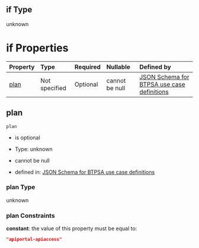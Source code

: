 ## if Type

unknown

# if Properties

| Property      | Type          | Required | Nullable       | Defined by                                                                                                                                                                                                                                |
| :------------ | :------------ | :------- | :------------- | :---------------------------------------------------------------------------------------------------------------------------------------------------------------------------------------------------------------------------------------- |
| [plan](#plan) | Not specified | Optional | cannot be null | [JSON Schema for BTPSA use case definitions](btpsa-usecase-properties-services-items-allof-1-then-allof-6-then-allof-1-if-properties-plan.md "undefined#/properties/services/items/allOf/1/then/allOf/6/then/allOf/1/if/properties/plan") |

## plan



`plan`

*   is optional

*   Type: unknown

*   cannot be null

*   defined in: [JSON Schema for BTPSA use case definitions](btpsa-usecase-properties-services-items-allof-1-then-allof-6-then-allof-1-if-properties-plan.md "undefined#/properties/services/items/allOf/1/then/allOf/6/then/allOf/1/if/properties/plan")

### plan Type

unknown

### plan Constraints

**constant**: the value of this property must be equal to:

```json
"apiportal-apiaccess"
```
